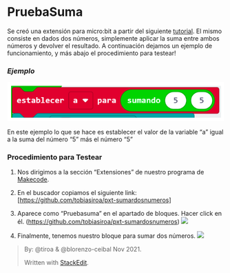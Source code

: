 # **PruebaSuma**

Se creó una extensión para micro:bit a partir del siguiente [tutorial](https://makecode.com/extensions/getting-started). El mismo consiste en dados dos números, simplemente aplicar la suma entre ambos números y devolver el resultado. A continuación dejamos un ejemplo de funcionamiento, y más abajo el procedimiento para testear!

### *Ejemplo*

![Imagen Bloque Suma](https://raw.githubusercontent.com/blorenzo-ceibal/driver-microbit/main/Captura%20de%20pantalla%20de%202021-11-30%2015-54-25.png)

En este ejemplo lo que se hace es establecer el valor de la variable “a” igual a la suma del número “5” más el número “5”

### **Procedimiento para Testear**
1.  Nos dirigimos a la sección “Extensiones” de nuestro programa de [Makecode](https://makecode.microbit.org/).
    
2.  En el buscador copiamos el siguiente link: [https://github.com/tobiasiroa/pxt-sumardosnumeros]
    
3.  Aparece como “Pruebasuma” en el apartado de bloques. Hacer click en él.
(https://github.com/tobiasiroa/pxt-sumardosnumeros)  ![](https://lh3.googleusercontent.com/G8tCo_nmUwBq7Gt1pS04EWIAlrq_P9QusSohFV-jHQ_rkjz16Po2GG_vBVocNnxT-KWAufxMU6YVpubprF3B8HMTHmOWNlJTKFxripyDM4RliKjqG5zlJjemLxHp0G6nmkvFNYh4)
    
4.  Finalmente, tenemos nuestro bloque para sumar dos números.
**![](https://lh6.googleusercontent.com/PTlToIDIPKHzLMuH_0eqBOGjjFGS9Xu4o2f-jLOPdklMBrXVxnp2bgDN_fK2om4k0L0a-opE7YjLc4RsnxcfVEE0mth8cwdu2N7chQWfwQyJi0_zq-TMMLGt_JrxDwhIVZKCM6oz)**

> By: @tiroa & @blorenzo-ceibal
> Nov 2021.
> 
> Written with [StackEdit](https://stackedit.io/).
